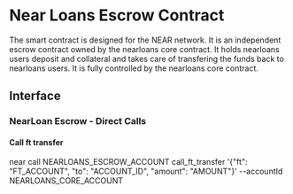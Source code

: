 # Near Loans Escrow Contract
The smart contract is designed for the NEAR network. It is an independent escrow contract owned by the nearloans core contract. It holds nearloans users deposit and collateral and takes care of transfering the funds back to nearloans users. It is fully controlled by the nearloans core contract.

## Interface

### NearLoan Escrow - Direct Calls

#### Call ft transfer
near call NEARLOANS_ESCROW_ACCOUNT call_ft_transfer '{\"ft\": \"FT_ACCOUNT\", \"to\": \"ACCOUNT_ID\", \"amount\": \"AMOUNT\"}' --accountId NEARLOANS_CORE_ACCOUNT